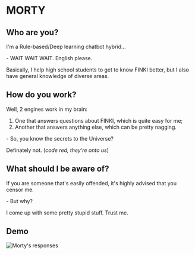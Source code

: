 MORTY
===

Who are you?
---  

I'm a Rule-based/Deep learning chatbot hybrid...  

\- WAIT WAIT WAIT. English please.  

Basically, I help high school students to get to know FINKI better, but I also have general knowledge of diverse areas.  

How do you work?
---  

Well, 2 engines work in my brain:
1. One that answers questions about FINKI, which is quite easy for me;
2. Another that answers anything else, which can be pretty nagging.  

\- So, you know the secrets to the Universe?  

Definately not. (*code red, they're onto us*)  

What should I be aware of?
---  

If you are someone that's easily offended, it's highly advised that you censor me.  

\- But why?  

I come up with some pretty stupid stuff. Trust me.  

Demo
---  

![Morty's responses](https://i.imgur.com/LGbPt0L.png)

